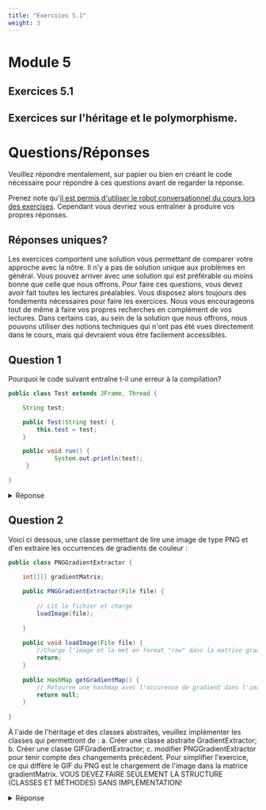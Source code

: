 ```yaml
---
title: "Exercices 5.1"
weight: 3
---
```


<h1><a id="top" name="top"></a>Module 5</h1><h2>Exercices 5.1</h2><h2 class="partie2">Exercices sur l'héritage et le polymorphisme.</h2>

<h1>Questions/Réponses</h1>
<p>Veuillez répondre mentalement, sur papier ou bien en créant le code nécessaire pour répondre à ces questions avant de regarder la réponse.</p>

<p>Prenez note qu'<a href="https://rc-inf1220.teluq.ca/">il est permis d'utiliser le robot conversationnel du cours lors des exercises</a>. Cependant vous devriez vous entraîner à produire vos propres réponses.</p>

<h2>Réponses uniques?</h2>

<p>Les exercices comportent une solution vous permettant de comparer votre approche avec la nôtre. Il n'y a pas de solution unique aux problèmes en général. Vous pouvez arriver avec une solution qui est préférable ou moins bonne que celle que nous offrons. Pour faire ces questions, vous devez avoir fait toutes les lectures préalables. Vous disposez alors toujours des fondements nécessaires pour faire les exercices. Nous vous encourageons tout de même à faire vos propres recherches en complément de vos lectures. Dans certains cas, au sein de la solution que nous offrons, nous pouvons utiliser des notions techniques qui n'ont pas été vues directement dans le cours, mais qui devraient vous être facilement accessibles.</p>

<h2>Question 1</h2>
<p>Pourquoi le code suivant entraîne t-il une erreur à la compilation?</p>

```java
public class Test extends JFrame, Thread {

    String test;    

    public Test(String test) {
        this.test = test;
    }

    public void run() {
             System.out.println(test);
     }

}
```

<details><summary>Réponse</summary>
<p>En Java, il est impossible de faire de l'héritage multiple, il faut donc soit hériter de JFrame ou de Thread, mais pas les deux à la fois. Une façon de contourner le problème serait d'implémenter l'interface Runnable, puis de passer en paramètre cette classe à un thread.</p>
</details>

<h2>Question 2</h2>
<p>Voici ci dessous, une classe permettant de lire une image de type PNG et d'en extraire les occurrences de gradients de couleur :</p>

```java
public class PNGGradientExtractor {

    int[][] gradientMatrix;
    
    public PNGGradientExtractor(File file) {
        
        // Lit le fichier et charge
        loadImage(file);
        
    }
    
    public void loadImage(File file) {        
        //Charge l'image et la met en format "raw" dans la matrice gradientMatrix
        return;
    }
    
    public HashMap getGradientMap() {
        // Retourne une hashmap avec l'occurence de gradient dans l'image
        return null;
    }
    
}
```

<p>À l'aide de l'héritage et des classes abstraites, veuillez implémenter les classes qui permettront de : a. Créer une classe abstraite GradientExtractor; b. Créer une classe GIFGradientExtractor; c. modifier PNGGradientExtractor pour tenir compte des changements précédent. Pour simplifier l'exercice, ce qui diffère le GIF du PNG est le chargement de l'image dans la matrice gradientMatrix. VOUS DEVEZ FAIRE SEULEMENT LA STRUCTURE (CLASSES ET MÉTHODES) SANS IMPLÉMENTATION!</p>

<details><summary>Réponse</summary>
<div>

```java
public abstract class GradientExtractor {
    
    protected int [][] gradientMatrix;
        
    public HashMap getGradientMap() {
        // Retourne une hashmap avec l'occurence de gradient dans l'image
        return null;
    }
    
    public abstract void loadImage(File file);
    
}

public class GIFGradientExtractor extends GradientExtractor {
    
    public GIFGradientExtractor(File file) {
        
        // Lit le fichier et charge
        loadImage(file);
        
    }
    
    public void loadImage(File file) {        
        //Charge l'image et la met en format "raw" dans la matrice gradientMatrix
        return;
    }
    
}

public class PNGGradientExtractor extends GradientExtractor {
    
    public PNGGradientExtractor(File file) {
        
        // Lit le fichier et charge
        loadImage(file);
        
    }
    
    public void loadImage(File file) {        
        //Charge l'image et la met en format "raw" dans la matrice gradientMatrix
        return;
    }
    
}
```

</div>

<h2>Question 3</h2>
<p>Voici ci dessous, une classe permettant de calculer la regression linéaire d'une série temporelle d'entier :</p>

```java
public class SerieTemporelle {

    int[] serie;
    
    public SerieTemporelle(int[] serie) {
        this.serie = serie;
    }
    
    public void calculerRegressionLineaire() {
        
        //Calcul de la regression basé sur le code de : https://introcs.cs.princeton.edu/java/97data/LinearRegression.java.html
        int MAXN = 1000;
        double[] x = new double[MAXN];
        double[] y = new double[MAXN];
        
        // first pass: read in data, compute xbar and ybar
        double sumx = 0.0, sumy = 0.0, sumx2 = 0.0;
        for (int i = 0; i < serie.length; i++) {
            x[i] = i;
            y[i] = serie[i];
            sumx  += x[i];
            sumx2 += x[i] * x[i];
            sumy  += y[i];
        }
        double xbar = sumx / serie.length;
        double ybar = sumy / serie.length;

        // second pass: compute summary statistics
        double xxbar = 0.0, yybar = 0.0, xybar = 0.0;
        for (int i = 0; i < serie.length; i++) {
            xxbar += (x[i] - xbar) * (x[i] - xbar);
            yybar += (y[i] - ybar) * (y[i] - ybar);
            xybar += (x[i] - xbar) * (y[i] - ybar);
        }
        double beta1 = xybar / xxbar;
        double beta0 = ybar - beta1 * xbar;

        // print results
        System.out.println("y   = " + beta1 + " * x + " + beta0);

        // analyze results
        int df = serie.length - 2;
        double rss = 0.0;      // residual sum of squares
        double ssr = 0.0;      // regression sum of squares
        for (int i = 0; i < serie.length; i++) {
            double fit = beta1*x[i]+beta0;
            rss += (fit - y[i]) * (fit - y[i]);
            ssr += (fit - ybar) * (fit - ybar);
        }
        double R2    = ssr / yybar;
        double svar  = rss / df;
        double svar1 = svar / xxbar;
        double svar0 = svar/serie.length + xbar*xbar*svar1;
        
        System.out.println("R^2                 = " + R2);
        System.out.println("std error of beta_1 = " + Math.sqrt(svar1));
        System.out.println("std error of beta_0 = " + Math.sqrt(svar0));
        svar0 = svar * sumx2 / (serie.length * xxbar);
        System.out.println("std error of beta_0 = " + Math.sqrt(svar0));

        System.out.println("SSTO = " + yybar);
        System.out.println("SSE  = " + rss);
        System.out.println("SSR  = " + ssr);
        
    }
    
    public static void main(String[] args) {
        
        int[] serie = {100, 22, 55, 10, 5, 66, 71, 8, 91};
        SerieTemporelle serieTemporelle = new SerieTemporelle(serie);
        serieTemporelle.calculerRegressionLineaire();
       
    }
}
```

<p>À l'aide du polymorphisme paramétrique (les templates), veuillez modifier le code afin de permettre des séries temporelles de plusieurs classes (ex. Double, Integer, etc.).</p>

<details><summary>Réponse</summary>
<div>

<p><a href="https://replit.com/@lemire/GummyCarpalAssembly#Main.java">Version repl.it</a></p>

```java
public class SerieTemporelle<T>  {
    
    T[] serie;
    
    public SerieTemporelle(T[] serie) {
        this.serie = serie;
    }
    
    public void calculerRegressionLineaire() {
        
        //Calcul de la regression basé sur le code de : https://introcs.cs.princeton.edu/java/97data/LinearRegression.java.html
        int MAXN = 1000;
        double[] x = new double[MAXN];
        double[] y = new double[MAXN];
        
        // first pass: read in data, compute xbar and ybar
        double sumx = 0.0, sumy = 0.0, sumx2 = 0.0;
        for(int i = 0; i < serie.length; i++) {
            x[i] = i;
            y[i] = Double.parseDouble(serie[i].toString());
            sumx  += x[i];
            sumx2 += x[i] * x[i];
            sumy  += y[i];
        }
        double xbar = sumx / serie.length;
        double ybar = sumy / serie.length;

        // second pass: compute summary statistics
        double xxbar = 0.0, yybar = 0.0, xybar = 0.0;
        for (int i = 0; i < serie.length; i++) {
            xxbar += (x[i] - xbar) * (x[i] - xbar);
            yybar += (y[i] - ybar) * (y[i] - ybar);
            xybar += (x[i] - xbar) * (y[i] - ybar);
        }
        double beta1 = xybar / xxbar;
        double beta0 = ybar - beta1 * xbar;

        // print results
        System.out.println("y   = " + beta1 + " * x + " + beta0);

        // analyze results
        int df = serie.length - 2;
        double rss = 0.0;      // residual sum of squares
        double ssr = 0.0;      // regression sum of squares
        for (int i = 0; i < serie.length; i++) {
            double fit = beta1*x[i] + beta0;
            rss += (fit - y[i]) * (fit - y[i]);
            ssr += (fit - ybar) * (fit - ybar);
        }
        double R2    = ssr / yybar;
        double svar  = rss / df;
        double svar1 = svar / xxbar;
        double svar0 = svar/serie.length + xbar*xbar*svar1;
        
        System.out.println("R^2                 = " + R2);
        System.out.println("std error of beta_1 = " + Math.sqrt(svar1));
        System.out.println("std error of beta_0 = " + Math.sqrt(svar0));
        svar0 = svar * sumx2 / (serie.length * xxbar);
        System.out.println("std error of beta_0 = " + Math.sqrt(svar0));

        System.out.println("SSTO = " + yybar);
        System.out.println("SSE  = " + rss);
        System.out.println("SSR  = " + ssr);
        
    }
    
    public static void main(String[] args) {
        
        Double[] serie = {100.0,22.0,55.0,10.0,5.0,66.0,71.0,8.0,91.0};
        SerieTemporelle serieTemporelle = new SerieTemporelle(serie);
        serieTemporelle.calculerRegressionLineaire();
       
    }
    
}
```

<h2>Question 4</h2>
<p>À partir du code suivant, veuillez en extraire une classe supérieure qui sera héritée et deux interfaces :</p>

```java
public class VoitureEssence {
    
    public boolean isRunning() {
        return false;
    }
    
    public void addGaz(int litres) {
        
    }
    
    public double getSpeed() {
        return 0;
    }
    
}

public class VoitureElectrique {
    
    public boolean isRunning() {
        return false;
    }
    
    public void chargeBattery(int mah) {
        
    }
    
    public double getSpeed() {
        return 0;
    }
    
}
```

<details><summary>Réponse</summary>
<div>

```java
public class Voiture {
    
    public boolean isRunning() {
        return false;
    }
    
    public double getSpeed() {
        return 0;
    }
    
}

public class VoitureElectrique extends Voiture implements MoteurElectrique {
    
    @Override
    public void chargeBattery(int mah) {
        
    }
    
}

public class VoitureEssence extends Voiture implements MoteurEssence {
    
    @Override
    public void addGaz(int litres) {
        
    }
    
}

public interface MoteurElectrique {
    
    void chargeBattery(int mah);
    
}

public interface MoteurEssence {
    
    void addGaz(int litres);
    
}
```

<h2>Question 5</h2>
<p>Dans le code ci-dessous, quel est le type de polymorphisme utilisé?</p>

```java
public class Classe1 {
    
    public void uneMethode(String arg) {
        
    }
    
    public void uneMethode(StringBuffer arg) {
        
    }
    
}
```

<div class="accordeon">
<p class="titre">Réponse<span class="iconeEtatAccordeon"> </span></p>
<div>
<p>Il s'agit du polymorphisme ad hoc.
</div>
</div>

<h2>Question 6</h2>
<p>Dans le code ci-dessous, quel est le type de polymorphisme utilisé?</p>

```java
public class Classe1 {
    
    public void uneMethode() {

    }
    
}

public class Classe2 extends Classe1 {
    
    public void uneMethode() {

    }

    public static void main(String[] args) {
             
        Classe2 uneClase = new Classe2();
        ((Classe1) uneClase).uneMethode();
    }
    
}
```

<div class="accordeon">
<p class="titre">Réponse<span class="iconeEtatAccordeon"> </span></p>
<div>
<p>Il s'agit du polymorphisme par héritage (ou d'héritage).
</div>
</div>

<h2>Question 7</h2>

<p>Considérons la classe Point suivante :</p>

```java
public class Point {
    public Point (int abs, int ord) {
        x = abs; y = ord;
    }
    public void deplace (int dx, byte dy) {
        x += dx; y += dy;
    }
    public void deplace (byte dx, int dy) {
        x += dx; y += dy;
    }
    int x, y;
}
```

<p></p>
<ol>
  <li>On voit que la classe Point a deux méthodes qui portent le même nom :
    Quelle technique est mise en œuvre pour y parvenir ici ?</li>
  <li>Quel est le résultat de la compilation de chacune des deux classes
    suivantes ? Expliquez chacun de ces résultats.</li>
</ol>

```java
public class Test1 {
    public static void main (String args[]) {
        int n=1; byte b=1;
        Point a = new Point(n,n);
        a.deplace(b, b);
    }
}
```

```java
public class Test2 {
    public static void main (String args[]) {
        int n=1; byte b=1;
        Point a = new Point(n,n);
        a.deplace (2*b, b);
    }
}
```

<div class="accordeon">
<p class="titre">Réponse<span class="iconeEtatAccordeon"> </span></p>
<div>

<ol>
  <li style="text-align:justify;">Il s’agit de la surdéfinition ou
    surcharge, car les deux méthodes ont des signatures différentes.</li>
  <li style="text-align:justify;">Test1 génère une erreur de compilation à
    cause de l’ambiguïté dans le choix de la méthode deplace à appeler.
    Cette ambiguïté est liée au fait que chacune des deux méthodes peut être
    appelée, compte tenu des conversions implicites de byte en int. Test2
    compile normalement, l’ambiguïté soulignée ci-dessus est levée par
    le fait que 2*b force d’office la conversion du premier paramètre
    réel en int, et donc c’est la méthode déplace (int dx, byte dy) qui
    est appelée.</li>
</ol>
</div>
</div>

<h2>Question 8</h2>

<p>On suppose qu’il existe une classe A dotée d’un constructeur
par défaut.</p>

<p>Soient les trois instructions suivantes :</p>

```java
A a = new A();
Object o = new Object();
o=a;
```

<p>A l’issue de ces trois instructions, on a :</p>
<ol>
  <li>deux variables de même type et contenant les mêmes références ;</li>
  <li>deux variables de type différent contenant les mêmes références ;</li>
  <li>deux variables de même type contenant des références différentes ;</li>
  <li>rien de tout cela car une erreur est générée.</li>
</ol>
<div class="accordeon">
<p class="titre">Réponse<span class="iconeEtatAccordeon"> </span></p>
<div>
<p>Bonne réponse : 2. </p>
</div>
</div>

<h2>Question 9</h2>

<p>On dispose d’une interface I mettant en œuvre plusieurs méthodes. Soit</p>

```java
interface I {
    void methode1();
    void methode2();
    void methode3();
    void methode4();
}
```

<p style="text-align:justify;">On voudrait faire partager cette interface par
deux classes ClasseA et ClasseB pouvant être regroupées dans une classe de base
ClasseDeBase et partageant au moins une méthode (methodeDifferee) présente dans
cette classe de base mais non encore définie. De plus, ClasseA ne doit
implémenter que methode1 et methode2 de I, alors que ClasseB doit implémenter
methode3 et methode4 de I.</p>

<p>Un programmeur songe à la solution suivante :</p>

```java
abstract class ClasseDeBase {
    abstract public void methodeDifferee();
}

public class ClasseA extends ClasseDeBase implements I {
    public void methodeDifferee() {
        System.out.print("instructions de la méthode différée ici");
    }

    void methode1() {
        System.out.print("instructions de méthode1 ici");
    }

    void methode2() {
        System.out.print("instructions de méthode2 ici");
    }
}

public class ClasseB extends ClasseDeBase implements I {
    public void methodeDifferee() {
        System.out.print("instructions de la méthode différée ici");
    }
    void methode3() {
        System.out.print("instructions de méthode3 ici");
    }
    void methode4() {
        System.out.print("instructions de méthode4 ici");
    }
}
```

<h2>Question 5</h2>
<p>Dans le code ci-dessous, quel est le type de polymorphisme utilisé?</p>

```java
public class Classe1 {
    
    public void uneMethode(String arg) {
        
    }
    
    public void uneMethode(StringBuffer arg) {
        
    }
    
}
```

<div class="accordeon">
<p class="titre">Réponse<span class="iconeEtatAccordeon"> </span></p>
<div>
<p>Il s'agit du polymorphisme ad hoc.
</div>
</div>

<h2>Question 6</h2>
<p>Dans le code ci-dessous, quel est le type de polymorphisme utilisé?</p>

```java
public class Classe1 {
    
    public void uneMethode() {

    }
    
}

public class Classe2 extends Classe1 {
    
    public void uneMethode() {

    }

    public static void main(String[] args) {
             
        Classe2 uneClase = new Classe2();
        ((Classe1) uneClase).uneMethode();
    }
    
}
```

<div class="accordeon">
<p class="titre">Réponse<span class="iconeEtatAccordeon"> </span></p>
<div>
<p>Il s'agit du polymorphisme par héritage (ou d'héritage).
</div>
</div>

<h2>Question 7</h2>

<p>Considérons la classe Point suivante :</p>

```java
public class Point {
    public Point (int abs, int ord) {
        x = abs; y = ord;
    }
    public void deplace (int dx, byte dy) {
        x += dx; y += dy;
    }
    public void deplace (byte dx, int dy) {
        x += dx; y += dy;
    }
    int x, y;
}
```

<p></p>
<ol>
  <li>On voit que la classe Point a deux méthodes qui portent le même nom :
    Quelle technique est mise en œuvre pour y parvenir ici ?</li>
  <li>Quel est le résultat de la compilation de chacune des deux classes
    suivantes ? Expliquez chacun de ces résultats.</li>
</ol>

```java
public class Test1 {
    public static void main (String args[]) {
        int n=1; byte b=1;
        Point a = new Point(n,n);
        a.deplace(b, b);
    }
}
```

```java
public class Test2 {
    public static void main (String args[]) {
        int n=1; byte b=1;
        Point a = new Point(n,n);
        a.deplace (2*b, b);
    }
}
```

<div class="accordeon">
<p class="titre">Réponse<span class="iconeEtatAccordeon"> </span></p>
<div>

<ol>
  <li style="text-align:justify;">Il s’agit de la surdéfinition ou
    surcharge, car les deux méthodes ont des signatures différentes.</li>
  <li style="text-align:justify;">Test1 génère une erreur de compilation à
    cause de l’ambiguïté dans le choix de la méthode deplace à appeler.
    Cette ambiguïté est liée au fait que chacune des deux méthodes peut être
    appelée, compte tenu des conversions implicites de byte en int. Test2
    compile normalement, l’ambiguïté soulignée ci-dessus est levée par
    le fait que 2*b force d’office la conversion du premier paramètre
    réel en int, et donc c’est la méthode déplace (int dx, byte dy) qui
    est appelée.</li>
</ol>
</div>
</div>

<h2>Question 8</h2>

<p>On suppose qu’il existe une classe A dotée d’un constructeur
par défaut.</p>

<p>Soient les trois instructions suivantes :</p>

```java
A a = new A();
Object o = new Object();
o=a;
```

<p>A l’issue de ces trois instructions, on a :</p>
<ol>
  <li>deux variables de même type et contenant les mêmes références ;</li>
  <li>deux variables de type différent contenant les mêmes références ;</li>
  <li>deux variables de même type contenant des références différentes ;</li>
  <li>rien de tout cela car une erreur est générée.</li>
</ol>
<div class="accordeon">
<p class="titre">Réponse<span class="iconeEtatAccordeon"> </span></p>
<div>
<p>Bonne réponse : 2. </p>
</div>
</div>

<h2>Question 9</h2>

<p>On dispose d’une interface I mettant en œuvre plusieurs méthodes. Soit</p>

```java
interface I {
    void methode1();
    void methode2();
    void methode3();
    void methode4();
}
```

<p style="text-align:justify;">On voudrait faire partager cette interface par
deux classes ClasseA et ClasseB pouvant être regroupées dans une classe de base
ClasseDeBase et partageant au moins une méthode (methodeDifferee) présente dans
cette classe de base mais non encore définie. De plus, ClasseA ne doit
implémenter que methode1 et methode2 de I, alors que ClasseB doit implémenter
methode3 et methode4 de I.</p>

<p>Un programmeur songe à la solution suivante :</p>

```java
abstract class ClasseDeBase {
    abstract public void methodeDifferee();
}

public class ClasseA extends ClasseDeBase implements I {
    public void methodeDifferee() {
        System.out.print("instructions de la méthode différée ici");
    }

    void methode1() {
        System.out.print("instructions de méthode1 ici");
    }

    void methode2() {
        System.out.print("instructions de méthode2 ici");
    }
}

public class ClasseB extends ClasseDeBase implements I {
    public void methodeDifferee() {
        System.out.print("instructions de la méthode différée ici");
    }
    void methode3() {
        System.out.print("instructions de méthode3 ici");
    }
    void methode4() {
        System.out.print("instructions de méthode4 ici");
    }
}
```

<h2>Question 5</h2>
<p>Dans le code ci-dessous, quel est le type de polymorphisme utilisé?</p>

```java
public class Classe1 {
    
    public void uneMethode(String arg) {
        
    }
    
    public void uneMethode(StringBuffer arg) {
        
    }
    
}
```

<div class="accordeon">
<p class="titre">Réponse<span class="iconeEtatAccordeon"> </span></p>
<div>
<p>Il s'agit du polymorphisme ad hoc.
</div>
</div>

<h2>Question 6</h2>
<p>Dans le code ci-dessous, quel est le type de polymorphisme utilisé?</p>

```java
public class Classe1 {
    
    public void uneMethode() {

    }
    
}

public class Classe2 extends Classe1 {
    
    public void uneMethode() {

    }

    public static void main(String[] args) {
             
        Classe2 uneClase = new Classe2();
        ((Classe1) uneClase).uneMethode();
    }
    
}
```

<div class="accordeon">
<p class="titre">Réponse<span class="iconeEtatAccordeon"> </span></p>
<div>
<p>Il s'agit du polymorphisme par héritage (ou d'héritage).
</div>
</div>

<h2>Question 7</h2>

<p>Considérons la classe Point suivante :</p>

```java
public class Point {
    public Point (int abs, int ord) {
        x = abs; y = ord;
    }
    public void deplace (int dx, byte dy) {
        x += dx; y += dy;
    }
    public void deplace (byte dx, int dy) {
        x += dx; y += dy;
    }
    int x, y;
}
```

<p></p>
<ol>
  <li>On voit que la classe Point a deux méthodes qui portent le même nom :
    Quelle technique est mise en œuvre pour y parvenir ici ?</li>
  <li>Quel est le résultat de la compilation de chacune des deux classes
    suivantes ? Expliquez chacun de ces résultats.</li>
</ol>

```java
public class Test1 {
    public static void main (String args[]) {
        int n=1; byte b=1;
        Point a = new Point(n,n);
        a.deplace(b, b);
    }
}
```

```java
public class Test2 {
    public static void main (String args[]) {
        int n=1; byte b=1;
        Point a = new Point(n,n);
        a.deplace (2*b, b);
    }
}
```

<div class="accordeon">
<p class="titre">Réponse<span class="iconeEtatAccordeon"> </span></p>
<div>

<ol>
  <li style="text-align:justify;">Il s’agit de la surdéfinition ou
    surcharge, car les deux méthodes ont des signatures différentes.</li>
  <li style="text-align:justify;">Test1 génère une erreur de compilation à
    cause de l’ambiguïté dans le choix de la méthode deplace à appeler.
    Cette ambiguïté est liée au fait que chacune des deux méthodes peut être
    appelée, compte tenu des conversions implicites de byte en int. Test2
    compile normalement, l’ambiguïté soulignée ci-dessus est levée par
    le fait que 2*b force d’office la conversion du premier paramètre
    réel en int, et donc c’est la méthode déplace (int dx, byte dy) qui
    est appelée.</li>
</ol>
</div>
</div>

<h2>Question 8</h2>

<p>On suppose qu’il existe une classe A dotée d’un constructeur
par défaut.</p>

<p>Soient les trois instructions suivantes :</p>

```java
A a = new A();
Object o = new Object();
o=a;
```

<p>A l’issue de ces trois instructions, on a :</p>
<ol>
  <li>deux variables de même type et contenant les mêmes références ;</li>
  <li>deux variables de type différent contenant les mêmes références ;</li>
  <li>deux variables de même type contenant des références différentes ;</li>
  <li>rien de tout cela car une erreur est générée.</li>
</ol>
<div class="accordeon">
<p class="titre">Réponse<span class="iconeEtatAccordeon"> </span></p>
<div>
<p>Bonne réponse : 2. </p>
</div>
</div>

<h2>Question 9</h2>

<p>On dispose d’une interface I mettant en œuvre plusieurs méthodes. Soit</p>

```java
interface I {
    void methode1();
    void methode2();
    void methode3();
    void methode4();
}
```

<p style="text-align:justify;">On voudrait faire partager cette interface par
deux classes ClasseA et ClasseB pouvant être regroupées dans une classe de base
ClasseDeBase et partageant au moins une méthode (methodeDifferee) présente dans
cette classe de base mais non encore définie. De plus, ClasseA ne doit
implémenter que methode1 et methode2 de I, alors que ClasseB doit implémenter
methode3 et methode4 de I.</p>

<p>Un programmeur songe à la solution suivante :</p>

```java
abstract class ClasseDeBase {
    abstract public void methodeDifferee();
}

public class ClasseA extends ClasseDeBase implements I {
    public void methodeDifferee() {
        System.out.print("instructions de la méthode différée ici");
    }

    void methode1() {
        System.out.print("instructions de méthode1 ici");
    }

    void methode2() {
        System.out.print("instructions de méthode2 ici");
    }
}

public class ClasseB extends ClasseDeBase implements I {
    public void methodeDifferee() {
        System.out.print("instructions de la méthode différée ici");
    }
    void methode3() {
        System.out.print("instructions de méthode3 ici");
    }
    void methode4() {
        System.out.print("instructions de méthode4 ici");
    }
}
```

<h2>Question 5</h2>
<p>Dans le code ci-dessous, quel est le type de polymorphisme utilisé?</p>

```java
public class Classe1 {
    
    public void uneMethode(String arg) {
        
    }
    
    public void uneMethode(StringBuffer arg) {
        
    }
    
}
```

<div class="accordeon">
<p class="titre">Réponse<span class="iconeEtatAccordeon"> </span></p>
<div>
<p>Il s'agit du polymorphisme ad hoc.
</div>
</div>

<h2>Question 6</h2>
<p>Dans le code ci-dessous, quel est le type de polymorphisme utilisé?</p>

```java
public class Classe1 {
    
    public void uneMethode() {

    }
    
}

public class Classe2 extends Classe1 {
    
    public void uneMethode() {

    }

    public static void main(String[] args) {
             
        Classe2 uneClase = new Classe2();
        ((Classe1) uneClase).uneMethode();
    }
    
}
```

<div class="accordeon">
<p class="titre">Réponse<span class="iconeEtatAccordeon"> </span></p>
<div>
<p>Il s'agit du polymorphisme par héritage (ou d'héritage).
</div>
</div>

<h2>Question 7</h2>

<p>Considérons la classe Point suivante :</p>

```java
public class Point {
    public Point (int abs, int ord) {
        x = abs; y = ord;
    }
    public void deplace (int dx, byte dy) {
        x += dx; y += dy;
    }
    public void deplace (byte dx, int dy) {
        x += dx; y += dy;
    }
    int x, y;
}
```

<p></p>
<ol>
  <li>On voit que la classe Point a deux méthodes qui portent le même nom :
    Quelle technique est mise en œuvre pour y parvenir ici ?</li>
  <li>Quel est le résultat de la compilation de chacune des deux classes
    suivantes ? Expliquez chacun de ces résultats.</li>
</ol>

```java
public class Test1 {
    public static void main (String args[]) {
        int n=1; byte b=1;
        Point a = new Point(n,n);
        a.deplace(b, b);
    }
}
```

```java
public class Test2 {
    public static void main (String args[]) {
        int n=1; byte b=1;
        Point a = new Point(n,n);
        a.deplace (2*b, b);
    }
}
```

<div class="accordeon">
<p class="titre">Réponse<span class="iconeEtatAccordeon"> </span></p>
<div>

<ol>
  <li style="text-align:justify;">Il s’agit de la surdéfinition ou
    surcharge, car les deux méthodes ont des signatures différentes.</li>
  <li style="text-align:justify;">Test1 génère une erreur de compilation à
    cause de l’ambiguïté dans le choix de la méthode deplace à appeler.
    Cette ambiguïté est liée au fait que chacune des deux méthodes peut être
    appelée, compte tenu des conversions implicites de byte en int. Test2
    compile normalement, l’ambiguïté soulignée ci-dessus est levée par
    le fait que 2*b force d’office la conversion du premier paramètre
    réel en int, et donc c’est la méthode déplace (int dx, byte dy) qui
    est appelée.</li>
</ol>
</div>
</div>

<h2>Question 8</h2>

<p>On suppose qu’il existe une classe A dotée d’un constructeur
par défaut.</p>

<p>Soient les trois instructions suivantes :</p>

```java
A a = new A();
Object o = new Object();
o=a;
```

<p>A l’issue de ces trois instructions, on a :</p>
<ol>
  <li>deux variables de même type et contenant les mêmes références ;</li>
  <li>deux variables de type différent contenant les mêmes références ;</li>
  <li>deux variables de même type contenant des références différentes ;</li>
  <li>rien de tout cela car une erreur est générée.</li>
</ol>
<div class="accordeon">
<p class="titre">Réponse<span class="iconeEtatAccordeon"> </span></p>
<div>
<p>Bonne réponse : 2. </p>
</div>
</div>

<h2>Question 9</h2>

<p>On dispose d’une interface I mettant en œuvre plusieurs méthodes. Soit</p>

```java
interface I {
    void methode1();
    void methode2();
    void methode3();
    void methode4();
}
```

<p style="text-align:justify;">On voudrait faire partager cette interface par
deux classes ClasseA et ClasseB pouvant être regroupées dans une classe de base
ClasseDeBase et partageant au moins une méthode (methodeDifferee) présente dans
cette classe de base mais non encore définie. De plus, ClasseA ne doit
implémenter que methode1 et methode2 de I, alors que ClasseB doit implémenter
methode3 et methode4 de I.</p>

<p>Un programmeur songe à la solution suivante :</p>

```java
abstract class ClasseDeBase {
    abstract public void methodeDifferee();
}

public class ClasseA extends ClasseDeBase implements I {
    public void methodeDifferee() {
        System.out.print("instructions de la méthode différée ici");
    }

    void methode1() {
        System.out.print("instructions de méthode1 ici");
    }

    void methode2() {
        System.out.print("instructions de méthode2 ici");
    }
}

public class ClasseB extends ClasseDeBase implements I {
    public void methodeDifferee() {
        System.out.print("instructions de la méthode différée ici");
    }
    void methode3() {
        System.out.print("instructions de méthode3 ici");
    }
    void methode4() {
        System.out.print("instructions de méthode4 ici");
    }
}
```

<h2>Question 5</h2>
<p>Dans le code ci-dessous, quel est le type de polymorphisme utilisé?</p>

```java
public class Classe1 {
    
    public void uneMethode(String arg) {
        
    }
    
    public void uneMethode(StringBuffer arg) {
        
    }
    
}
```

<div class="accordeon">
<p class="titre">Réponse<span class="iconeEtatAccordeon"> </span></p>
<div>
<p>Il s'agit du polymorphisme ad hoc.
</div>
</div>

<h2>Question 6</h2>
<p>Dans le code ci-dessous, quel est le type de polymorphisme utilisé?</p>

```java
public class Classe1 {
    
    public void uneMethode() {

    }
    
}

public class Classe2 extends Classe1 {
    
    public void uneMethode() {

    }

    public static void main(String[] args) {
             
        Classe2 uneClase = new Classe2();
        ((Classe1) uneClase).uneMethode();
    }
    
}
```

<div class="accordeon">
<p class="titre">Réponse<span class="iconeEtatAccordeon"> </span></p>
<div>
<p>Il s'agit du polymorphisme par héritage (ou d'héritage).
</div>
</div>

<h2>Question 7</h2>

<p>Considérons la classe Point suivante :</p>

```java
public class Point {
    public Point (int abs, int ord) {
        x = abs; y = ord;
    }
    public void deplace (int dx, byte dy) {
        x += dx; y += dy;
    }
    public void deplace (byte dx, int dy) {
        x += dx; y += dy;
    }
    int x, y;
}
```

<p></p>
<ol>
  <li>On voit que la classe Point a deux méthodes qui portent le même nom :
    Quelle technique est mise en œuvre pour y parvenir ici ?</li>
  <li>Quel est le résultat de la compilation de chacune des deux classes
    suivantes ? Expliquez chacun de ces résultats.</li>
</ol>

```java
public class Test1 {
    public static void main (String args[]) {
        int n=1; byte b=1;
        Point a = new Point(n,n);
        a.deplace(b, b);
    }
}
```

```java
public class Test2 {
    public static void main (String args[]) {
        int n=1; byte b=1;
        Point a = new Point(n,n);
        a.deplace (2*b, b);
    }
}
```

<div class="accordeon">
<p class="titre">Réponse<span class="iconeEtatAccordeon"> </span></p>
<div>

<ol>
  <li style="text-align:justify;">Il s’agit de la surdéfinition ou
    surcharge, car les deux méthodes ont des signatures différentes.</li>
  <li style="text-align:justify;">Test1 génère une erreur de compilation à
    cause de l’ambiguïté dans le choix de la méthode deplace à appeler.
    Cette ambiguïté est liée au fait que chacune des deux méthodes peut être
    appelée, compte tenu des conversions implicites de byte en int. Test2
    compile normalement, l’ambiguïté soulignée ci-dessus est levée par
    le fait que 2*b force d’office la conversion du premier paramètre
    réel en int, et donc c’est la méthode déplace (int dx, byte dy) qui
    est appelée.</li>
</ol>
</div>
</div>

<h2>Question 8</h2>

<p>On suppose qu’il existe une classe A dotée d’un constructeur
par défaut.</p>

<p>Soient les trois instructions suivantes :</p>

```java
A a = new A();
Object o = new Object();
o=a;
```

<p>A l’issue de ces trois instructions, on a :</p>
<ol>
  <li>deux variables de même type et contenant les mêmes références ;</li>
  <li>deux variables de type différent contenant les mêmes références ;</li>
  <li>deux variables de même type contenant des références différentes ;</li>
  <li>rien de tout cela car une erreur est générée.</li>
</ol>
<div class="accordeon">
<p class="titre">Réponse<span class="iconeEtatAccordeon"> </span></p>
<div>
<p>Bonne réponse : 2. </p>
</div>
</div>

<h2>Question 9</h2>

<p>On dispose d’une interface I mettant en œuvre plusieurs méthodes. Soit</p>

```java
interface I {
    void methode1();
    void methode2();
    void methode3();
    void methode4();
}
```

<p style="text-align:justify;">On voudrait faire partager cette interface par
deux classes ClasseA et ClasseB pouvant être regroupées dans une classe de base
ClasseDeBase et partageant au moins une méthode (methodeDifferee) présente dans
cette classe de base mais non encore définie. De plus, ClasseA ne doit
implémenter que methode1 et methode2 de I, alors que ClasseB doit implémenter
methode3 et methode4 de I.</p>

<p>Un programmeur songe à la solution suivante :</p>

```java
abstract class ClasseDeBase {
    abstract public void methodeDifferee();
}

public class ClasseA extends ClasseDeBase implements I {
    public void methodeDifferee() {
        System.out.print("instructions de la méthode différée ici");
    }

    void methode1() {
        System.out.print("instructions de méthode1 ici");
    }

    void methode2() {
        System.out.print("instructions de méthode2 ici");
    }
}

public class ClasseB extends ClasseDeBase implements I {
    public void methodeDifferee() {
        System.out.print("instructions de la méthode différée ici");
    }
    void methode3() {
        System.out.print("instructions de méthode3 ici");
    }
    void methode4() {
        System.out.print("instructions de méthode4 ici");
    }
}
```

<h2>Question 5</h2>
<p>Dans le code ci-dessous, quel est le type de polymorphisme utilisé?</p>

```java
public class Classe1 {
    
    public void uneMethode(String arg) {
        
    }
    
    public void uneMethode(StringBuffer arg) {
        
    }
    
}
```

<div class="accordeon">
<p class="titre">Réponse<span class="iconeEtatAccordeon"> </span></p>
<div>
<p>Il s'agit du polymorphisme ad hoc.
</div>
</div>

<h2>Question 6</h2>
<p>Dans le code ci-dessous, quel est le type de polymorphisme utilisé?</p>

```java
public class Classe1 {
    
    public void uneMethode() {

    }
    
}

public class Classe2 extends Classe1 {
    
    public void uneMethode() {

    }

    public static void main(String[] args) {
             
        Classe2 uneClase = new Classe2();
        ((Classe1) uneClase).uneMethode();
    }
    
}
```

<div class="accordeon">
<p class="titre">Réponse<span class="iconeEtatAccordeon"> </span></p>
<div>
<p>Il s'agit du polymorphisme par héritage (ou d'héritage).
</div>
</div>

<h2>Question 7</h2>

<p>Considérons la classe Point suivante :</p>

```java
public class Point {
    public Point (int abs, int ord) {
        x = abs; y = ord;
    }
    public void deplace (int dx, byte dy) {
        x += dx; y += dy;
    }
    public void deplace (byte dx, int dy) {
        x += dx; y += dy;
    }
    int x, y;
}
```

<p></p>
<ol>
  <li>On voit que la classe Point a deux méthodes qui portent le même nom :
    Quelle technique est mise en œuvre pour y parvenir ici ?</li>
  <li>Quel est le résultat de la compilation de chacune des deux classes
    suivantes ? Expliquez chacun de ces résultats.</li>
</ol>

```java
public class Test1 {
    public static void main (String args[]) {
        int n=1; byte b=1;
        Point a = new Point(n,n);
        a.deplace(b, b);
    }
}
```

```java
public class Test2 {
    public static void main (String args[]) {
        int n=1; byte b=1;
        Point a = new Point(n,n);
        a.deplace (2*b, b);
    }
}
```

<div class="accordeon">
<p class="titre">Réponse<span class="iconeEtatAccordeon"> </span></p>
<div>

<ol>
  <li style="text-align:justify;">Il s’agit de la surdéfinition ou
    surcharge, car les deux méthodes ont des signatures différentes.</li>
  <li style="text-align:justify;">Test1 génère une erreur de compilation à
    cause de l’ambiguïté dans le choix de la méthode deplace à appeler.
    Cette ambiguïté est liée au fait que chacune des deux méthodes peut être
    appelée, compte tenu des conversions implicites de byte en int. Test2
    compile normalement, l’ambiguïté soulignée ci-dessus est levée par
    le fait que 2*b force d’office la conversion du premier paramètre
    réel en int, et donc c’est la méthode déplace (int dx, byte dy) qui
    est appelée.</li>
</ol>
</div>
</div>

<h2>Question 8</h2>

<p>On suppose qu’il existe une classe A dotée d’un constructeur
par défaut.</p>

<p>Soient les trois instructions suivantes :</p>

```java
A a = new A();
Object o = new Object();
o=a;
```

<p>A l’issue de ces trois instructions, on a :</p>
<ol>
  <li>deux variables de même type et contenant les mêmes références ;</li>
  <li>deux variables de type différent contenant les mêmes références ;</li>
  <li>deux variables de même type contenant des références différentes ;</li>
  <li>rien de tout cela car une erreur est générée.</li>
</ol>
<div class="accordeon">
<p class="titre">Réponse<span class="iconeEtatAccordeon"> </span></p>
<div>
<p>Bonne réponse : 2. </p>
</div>
</div>

<h2>Question 9</h2>

<p>On dispose d’une interface I mettant en œuvre plusieurs méthodes. Soit</p>

```java
interface I {
    void methode1();
    void methode2();
    void methode3();
    void methode4();
}
```

<p style="text-align:justify;">On voudrait faire partager cette interface par
deux classes ClasseA et ClasseB pouvant être regroupées dans une classe de base
ClasseDeBase et partageant au moins une méthode (methodeDifferee) présente dans
cette classe de base mais non encore définie. De plus, ClasseA ne doit
implémenter que methode1 et methode2 de I, alors que ClasseB doit implémenter
methode3 et methode4 de I.</p>

<p>Un programmeur songe à la solution suivante :</p>

```java
abstract class ClasseDeBase {
    abstract public void methodeDifferee();
}

public class ClasseA extends ClasseDeBase implements I {
    public void methodeDifferee() {
        System.out.print("instructions de la méthode différée ici");
    }

    void methode1() {
        System.out.print("instructions de méthode1 ici");
    }

    void methode2() {
        System.out.print("instructions de méthode2 ici");
    }
}

public class ClasseB extends ClasseDeBase implements I {
    public void methodeDifferee() {
        System.out.print("instructions de la méthode différée ici");
    }
    void methode3() {
        System.out.print("instructions de méthode3 ici");
    }
    void methode4() {
        System.out.print("instructions de méthode4 ici");
    }
}
```

<h2>Question 5</h2>
<p>Dans le code ci-dessous, quel est le type de polymorphisme utilisé?</p>

```java
public class Classe1 {
    
    public void uneMethode(String arg) {
        
    }
    
    public void uneMethode(StringBuffer arg) {
        
    }
    
}
```

<div class="accordeon">
<p class="titre">Réponse<span class="iconeEtatAccordeon"> </span></p>
<div>
<p>Il s'agit du polymorphisme ad hoc.
</div>
</div>

<h2>Question 6</h2>
<p>Dans le code ci-dessous, quel est le type de polymorphisme utilisé?</p>

```java
public class Classe1 {
    
    public void uneMethode() {

    }
    
}

public class Classe2 extends Classe1 {
    
    public void uneMethode() {

    }

    public static void main(String[] args) {
             
        Classe2 uneClase = new Classe2();
        ((Classe1) uneClase).uneMethode();
    }
    
}
```

<div class="accordeon">
<p class="titre">Réponse<span class="iconeEtatAccordeon"> </span></p>
<div>
<p>Il s'agit du polymorphisme par héritage (ou d'héritage).
</div>
</div>

<h2>Question 7</h2>

<p>Considérons la classe Point suivante :</p>

```java
public class Point {
    public Point (int abs, int ord) {
        x = abs; y = ord;
    }
    public void deplace (int dx, byte dy) {
        x += dx; y += dy;
    }
    public void deplace (byte dx, int dy) {
        x += dx; y += dy;
    }
    int x, y;
}
```

<p></p>
<ol>
  <li>On voit que la classe Point a deux méthodes qui portent le même nom :
    Quelle technique est mise en œuvre pour y parvenir ici ?</li>
  <li>Quel est le résultat de la compilation de chacune des deux classes
    suivantes ? Expliquez chacun de ces résultats.</li>
</ol>

```java
public class Test1 {
    public static void main (String args[]) {
        int n=1; byte b=1;
        Point a = new Point(n,n);
        a.deplace(b, b);
    }
}
```

```java
public class Test2 {
    public static void main (String args[]) {
        int n=1; byte b=1;
        Point a = new Point(n,n);
        a.deplace (2*b, b);
    }
}
```

<div class="accordeon">
<p class="titre">Réponse<span class="iconeEtatAccordeon"> </span></p>
<div>

<ol>
  <li style="text-align:justify;">Il s’agit de la surdéfinition ou
    surcharge, car les deux méthodes ont des signatures différentes.</li>
  <li style="text-align:justify;">Test1 génère une erreur de compilation à
    cause de l’ambiguïté dans le choix de la méthode deplace à appeler.
    Cette ambiguïté est liée au fait que chacune des deux méthodes peut être
    appelée, compte tenu des conversions implicites de byte en int. Test2
    compile normalement, l’ambiguïté soulignée ci-dessus est levée par
    le fait que 2*b force d’office la conversion du premier paramètre
    réel en int, et donc c’est la méthode déplace (int dx, byte dy) qui
    est appelée.</li>
</ol>
</div>
</div>

<h2>Question 8</h2>

<p>On suppose qu’il existe une classe A dotée d’un constructeur
par défaut.</p>

<p>Soient les trois instructions suivantes :</p>

```java
A a = new A();
Object o = new Object();
o=a;
```

<p>A l’issue de ces trois instructions, on a :</p>
<ol>
  <li>deux variables de même type et contenant les mêmes références ;</li>
  <li>deux variables de type différent contenant les mêmes références ;</li>
  <li>deux variables de même type contenant des références différentes ;</li>
  <li>rien de tout cela car une erreur est générée.</li>
</ol>
<div class="accordeon">
<p class="titre">Réponse<span class="iconeEtatAccordeon"> </span></p>
<div>
<p>Bonne réponse : 2. </p>
</div>
</div>

<h2>Question 9</h2>

<p>On dispose d’une interface I mettant en œuvre plusieurs méthodes. Soit</p>

```java
interface I {
    void methode1();
    void methode2();
    void methode3();
    void methode4();
}
```

<p style="text-align:justify;">On voudrait faire partager cette interface par
deux classes ClasseA et ClasseB pouvant être regroupées dans une classe de base
ClasseDeBase et partageant au moins une méthode (methodeDifferee) présente dans
cette classe de base mais non encore définie. De plus, ClasseA ne doit
implémenter que methode1 et methode2 de I, alors que ClasseB doit implémenter
methode3 et methode4 de I.</p>

<p>Un programmeur songe à la solution suivante :</p>

```java
abstract class ClasseDeBase {
    abstract public void methodeDifferee();
}

public class ClasseA extends ClasseDeBase implements I {
    public void methodeDifferee() {
        System.out.print("instructions de la méthode différée ici");
    }

    void methode1() {
        System.out.print("instructions de méthode1 ici");
    }

    void methode2() {
        System.out.print("instructions de méthode2 ici");
    }
}

public class ClasseB extends ClasseDeBase implements I {
    public void methodeDifferee() {
        System.out.print("instructions de la méthode différée ici");
    }
    void methode3() {
        System.out.print("instructions de méthode3 ici");
    }
    void methode4() {
        System.out.print("instructions de méthode4 ici");
    }
}
```

<h2>Question 5</h2>
<p>Dans le code ci-dessous, quel est le type de polymorphisme utilisé?</p>

```java
public class Classe1 {
    
    public void uneMethode(String arg) {
        
    }
    
    public void uneMethode(StringBuffer arg) {
        
    }
    
}
```

<div class="accordeon">
<p class="titre">Réponse<span class="iconeEtatAccordeon"> </span></p>
<div>
<p>Il s'agit du polymorphisme ad hoc.
</div>
</div>

<h2>Question 6</h2>
<p>Dans le code ci-dessous, quel est le type de polymorphisme utilisé?</p>

```java
public class Classe1 {
    
    public void uneMethode() {

    }
    
}

public class Classe2 extends Classe1 {
    
    public void uneMethode() {

    }

    public static void main(String[] args) {
             
        Classe2 uneClase = new Classe2();
        ((Classe1) uneClase).uneMethode();
    }
    
}
```

<div class="accordeon">
<p class="titre">Réponse<span class="iconeEtatAccordeon"> </span></p>
<div>
<p>Il s'agit du polymorphisme par héritage (ou d'héritage).
</div>
</div>

<h2>Question 7</h2>

<p>Considérons la classe Point suivante :</p>

```java
public class Point {
    public Point (int abs, int ord) {
        x = abs; y = ord;
    }
    public void deplace (int dx, byte dy) {
        x += dx; y += dy;
    }
    public void deplace (byte dx, int dy) {
        x += dx; y += dy;
    }
    int x, y;
}
```

<p></p>
<ol>
  <li>On voit que la classe Point a deux méthodes qui portent le même nom :
    Quelle technique est mise en œuvre pour y parvenir ici ?</li>
  <li>Quel est le résultat de la compilation de chacune des deux classes
    suivantes ? Expliquez chacun de ces résultats.</li>
</ol>

```java
public class Test1 {
    public static void main (String args[]) {
        int n=1; byte b=1;
        Point a = new Point(n,n);
        a.deplace(b, b);
    }
}
```

```java
public class Test2 {
    public static void main (String args[]) {
        int n=1; byte b=1;
        Point a = new Point(n,n);
        a.deplace (2*b, b);
    }
}
```

<div class="accordeon">
<p class="titre">Réponse<span class="iconeEtatAccordeon"> </span></p>
<div>

<ol>
  <li style="text-align:justify;">Il s’agit de la surdéfinition ou
    surcharge, car les deux méthodes ont des signatures différentes.</li>
  <li style="text-align:justify;">Test1 génère une erreur de compilation à
    cause de l’ambiguïté dans le choix de la méthode deplace à appeler.
    Cette ambiguïté est liée au fait que chacune des deux méthodes peut être
    appelée, compte tenu des conversions implicites de byte en int. Test2
    compile normalement, l’ambiguïté soulignée ci-dessus est levée par
    le fait que 2*b force d’office la conversion du premier paramètre
    réel en int, et donc c’est la méthode déplace (int dx, byte dy) qui
    est appelée.</li>
</ol>
</div>
</div>

<h2>Question 8</h2>

<p>On suppose qu’il existe une classe A dotée d’un constructeur
par défaut.</p>

<p>Soient les trois instructions suivantes :</p>

```java
A a = new A();
Object o = new Object();
o=a;
```

<p>A l’issue de ces trois instructions, on a :</p>
<ol>
  <li>deux variables de même type et contenant les mêmes références ;</li>
  <li>deux variables de type différent contenant les mêmes références ;</li>
  <li>deux variables de même type contenant des références différentes ;</li>
  <li>rien de tout cela car une erreur est générée.</li>
</ol>
<div class="accordeon">
<p class="titre">Réponse<span class="iconeEtatAccordeon"> </span></p>
<div>
<p>Bonne réponse : 2. </p>
</div>
</div>

<h2>Question 9</h2>

<p>On dispose d’une interface I mettant en œuvre plusieurs méthodes. Soit</p>

```java
interface I {
    void methode1();
    void methode2();
    void methode3();
    void methode4();
}
```

<p style="text-align:justify;">On voudrait faire partager cette interface par
deux classes ClasseA et ClasseB pouvant être regroupées dans une classe de base
ClasseDeBase et partageant au moins une méthode (methodeDifferee) présente dans
cette classe de base mais non encore définie. De plus, ClasseA ne doit
implémenter que methode1 et methode2 de I, alors que ClasseB doit implémenter
methode3 et methode4 de I.</p>

<p>Un programmeur songe à la solution suivante :</p>

```java
abstract class ClasseDeBase {
    abstract public void methodeDifferee();
}

public class ClasseA extends ClasseDeBase implements I {
    public void methodeDifferee() {
        System.out.print("instructions de la méthode différée ici");
    }

    void methode1() {
        System.out.print("instructions de méthode1 ici");
    }

    void methode2() {
        System.out.print("instructions de méthode2 ici");
    }
}

public class ClasseB extends ClasseDeBase implements I {
    public void methodeDifferee() {
        System.out.print("instructions de la méthode différée ici");
    }
    void methode3() {
        System.out.print("instructions de méthode3 ici");
    }
    void methode4() {
        System.out.print("instructions de méthode4 ici");
    }
}
```

<h2>Question 5</h2>
<p>Dans le code ci-dessous, quel est le type de polymorphisme utilisé?</p>

```java
public class Classe1 {
    
    public void uneMethode(String arg) {
        
    }
    
    public void uneMethode(StringBuffer arg) {
        
    }
    
}
```

<div class="accordeon">
<p class="titre">Réponse<span class="iconeEtatAccordeon"> </span></p>
<div>
<p>Il s'agit du polymorphisme ad hoc.
</div>
</div>

<h2>Question 6</h2>
<p>Dans le code ci-dessous, quel est le type de polymorphisme utilisé?</p>

```java
public class Classe1 {
    
    public void uneMethode() {

    }
    
}

public class Classe2 extends Classe1 {
    
    public void uneMethode() {

    }

    public static void main(String[] args) {
             
        Classe2 uneClase = new Classe2();
        ((Classe1) uneClase).uneMethode();
    }
    
}
```

<div class="accordeon">
<p class="titre">Réponse<span class="iconeEtatAccordeon"> </span></p>
<div>
<p>Il s'agit du polymorphisme par héritage (ou d'héritage).
</div>
</div>

<h2>Question 7</h2>

<p>Considérons la classe Point suivante :</p>

```java
public class Point {
    public Point (int abs, int ord) {
        x = abs; y = ord;
    }
    public void deplace (int dx, byte dy) {
        x += dx; y += dy;
    }
    public void deplace (byte dx, int dy) {
        x += dx; y += dy;
    }
    int x, y;
}
```

<p></p>
<ol>
  <li>On voit que la classe Point a deux méthodes qui portent le même nom :
    Quelle technique est mise en œuvre pour y parvenir ici ?</li>
  <li>Quel est le résultat de la compilation de chacune des deux classes
    suivantes ? Expliquez chacun de ces résultats.</li>
</ol>

```java
public class Test1 {
    public static void main (String args[]) {
        int n=1; byte b=1;
        Point a = new Point(n,n);
        a.deplace(b, b);
    }
}
```

```java
public class Test2 {
    public static void main (String args[]) {
        int n=1; byte b=1;
        Point a = new Point(n,n);
        a.deplace (2*b, b);
    }
}
```

<div class="accordeon">
<p class="titre">Réponse<span class="iconeEtatAccordeon"> </span></p>
<div>

<ol>
  <li style="text-align:justify;">Il s’agit de la surdéfinition ou
    surcharge, car les deux méthodes ont des signatures différentes.</li>
  <li style="text-align:justify;">Test1 génère une erreur de compilation à
    cause de l’ambiguïté dans le choix de la méthode deplace à appeler.
    Cette ambiguïté est liée au fait que chacune des deux méthodes peut être
    appelée, compte tenu des conversions implicites de byte en int. Test2
    compile normalement, l’ambiguïté soulignée ci-dessus est levée par
    le fait que 2*b force d’office la conversion du premier paramètre
    réel en int, et donc c’est la méthode déplace (int dx, byte dy) qui
    est appelée.</li>
</ol>
</div>
</div>

<h2>Question 8</h2>

<p>On suppose qu’il existe une classe A dotée d’un constructeur
par défaut.</p>

<p>Soient les trois instructions suivantes :</p>

```java
A a = new A();
Object o = new Object();
o=a;
```

<p>A l’issue de ces trois instructions, on a :</p>
<ol>
  <li>deux variables de même type et contenant les mêmes références ;</li>
  <li>deux variables de type différent contenant les mêmes références ;</li>
  <li>deux variables de même type contenant des références différentes ;</li>
  <li>rien de tout cela car une erreur est générée.</li>
</ol>
<div class="accordeon">
<p class="titre">Réponse<span class="iconeEtatAccordeon"> </span></p>
<div>
<p>Bonne réponse : 2. </p>
</div>
</div>

<h2>Question 9</h2>

<p>On dispose d’une interface I mettant en œuvre plusieurs méthodes. Soit</p>

```java
interface I {
    void methode1();
    void methode2();
    void methode3();
    void methode4();
}
```

<p style="text-align:justify;">On voudrait faire partager cette interface par
deux classes ClasseA et ClasseB pouvant être regroupées dans une classe de base
ClasseDeBase et partageant au moins une méthode (methodeDifferee) présente dans
cette classe de base mais non encore définie. De plus, ClasseA ne doit
implémenter que methode1 et methode2 de I, alors que ClasseB doit implémenter
methode3 et methode4 de I.</p>

<p>Un programmeur songe à la solution suivante :</p>

```java
abstract class ClasseDeBase {
    abstract public void methodeDifferee();
}

public class ClasseA extends ClasseDeBase implements I {
    public void methodeDifferee() {
        System.out.print("instructions de la méthode différée ici");
    }

    void methode1() {
        System.out.print("instructions de méthode1 ici");
    }

    void methode2() {
        System.out.print("instructions de méthode2 ici");
    }
}

public class ClasseB extends ClasseDeBase implements I {
    public void methodeDifferee() {
        System.out.print("instructions de la méthode différée ici");
    }
    void methode3() {
        System.out.print("instructions de méthode3 ici");
    }
    void methode4() {
        System.out.print("instructions de méthode4 ici");
    }
}
```

<h2>Question 5</h2>
<p>Dans le code ci-dessous, quel est le type de polymorphisme utilisé?</p>

```java
public class Classe1 {
    
    public void uneMethode(String arg) {
        
    }
    
    public void uneMethode(StringBuffer arg) {
        
    }
    
}
```

<div class="accordeon">
<p class="titre">Réponse<span class="iconeEtatAccordeon"> </span></p>
<div>
<p>Il s'agit du polymorphisme ad hoc.
</div>
</div>

<h2>Question 6</h2>
<p>Dans le code ci-dessous, quel est le type de polymorphisme utilisé?</p>

```java
public class Classe1 {
    
    public void uneMethode() {

    }
    
}

public class Classe2 extends Classe1 {
    
    public void uneMethode() {

    }

    public static void main(String[] args) {
             
        Classe2 uneClase = new Classe2();
        ((Classe1) uneClase).uneMethode();
    }
    
}
```

<div class="accordeon">
<p class="titre">Réponse<span class="iconeEtatAccordeon"> </span></p>
<div>
<p>Il s'agit du polymorphisme par héritage (ou d'héritage).
</div>
</div>

<h2>Question 7</h2>

<p>Considérons la classe Point suivante :</p>

```java
public class Point {
    public Point (int abs, int ord) {
        x = abs; y = ord;
    }
    public void deplace (int dx, byte dy) {
        x += dx; y += dy;
    }
    public void deplace (byte dx, int dy) {
        x += dx; y += dy;
    }
    int x, y;
}
```

<p></p>
<ol>
  <li>On voit que la classe Point a deux méthodes qui portent le même nom :
    Quelle technique est mise en œuvre pour y parvenir ici ?</li>
  <li>Quel est le résultat de la compilation de chacune des deux classes
    suivantes ? Expliquez chacun de ces résultats.</li>
</ol>

```java
public class Test1 {
    public static void main (String args[]) {
        int n=1; byte b=1;
        Point a = new Point(n,n);
        a.deplace(b, b);
    }
}
```

```java
public class Test2 {
    public static void main (String args[]) {
        int n=1; byte b=1;
        Point a = new Point(n,n);
        a.deplace (2*b, b);
    }
}
```

<div class="accordeon">
<p class="titre">Réponse<span class="iconeEtatAccordeon"> </span></p>
<div>

<ol>
  <li style="text-align:justify;">Il s’agit de la surdéfinition ou
    surcharge, car les deux méthodes ont des signatures différentes.</li>
  <li style="text-align:justify;">Test1 génère une erreur de compilation à
    cause de l’ambiguïté dans le choix de la méthode deplace à appeler.
    Cette ambiguïté est liée au fait que chacune des deux méthodes peut être
    appelée, compte tenu des conversions implicites de byte en int. Test2
    compile normalement, l’ambiguïté soulignée ci-dessus est levée par
    le fait que 2*b force d’office la conversion du premier paramètre
    réel en int, et donc c’est la méthode déplace (int dx, byte dy) qui
    est appelée.</li>
</ol>
</div>
</div>

<h2>Question 8</h2>

<p>On suppose qu’il existe une classe A dotée d’un constructeur
par défaut.</p>

<p>Soient les trois instructions suivantes :</p>

```java
A a = new A();
Object o = new Object();
o=a;
```

<p>A l’issue de ces trois instructions, on a :</p>
<ol>
  <li>deux variables de même type et contenant les mêmes références ;</li>
  <li>deux variables de type différent contenant les mêmes références ;</li>
  <li>deux variables de même type contenant des références différentes ;</li>
  <li>rien de tout cela car une erreur est générée.</li>
</ol>
<div class="accordeon">
<p class="titre">Réponse<span class="iconeEtatAccordeon"> </span></p>
<div>
<p>Bonne réponse : 2. </p>
</div>
</div>

## Question 9

On dispose d’une interface I mettant en œuvre plusieurs méthodes. Soit

```java
interface I {
  void methode1();
  void methode2();
  void methode3();
  void methode4();
}
```

On voudrait faire partager cette interface par deux classes ClasseA et ClasseB pouvant être regroupées dans une classe de base ClasseDeBase et partageant au moins une méthode (methodeDifferee) présente dans cette classe de base mais non encore définie. De plus, ClasseA ne doit implémenter que methode1 et methode2 de I, alors que ClasseB doit implémenter methode3 et methode4 de I.

Un programmeur songe à la solution suivante :

```java
abstract class ClasseDeBase {
  abstract public void methodeDifferee();
}

public class ClasseA extends ClasseDeBase implements I {
  public void methodeDifferee() {
       System.out.print("instructions de la méthode différée ici");
  }

  void methode1() {
       System.out.print("instructions de méthode1 ici");
  }

  void methode2() {
       System.out.print("instructions de méthode2 ici");
  }
}

public class ClasseB extends ClasseDeBase implements I {
  public void methodeDifferee() {
       System.out.print("instructions de la méthode différée ici");
  }

  void methode3() {
       System.out.print("instructions de méthode3 ici");
  }

  void methode4() {
       System.out.print("instructions de méthode4 ici");
  }
}
```

Quel est le problème avec cette solution ? Proposer une solution qui corrige ce problème.

<div class="accordeon">
<p class="titre">Réponse<span class="iconeEtatAccordeon"> </span></p>
<div>

Le problème avec la solution est que chacune des classes ClasseA et ClasseB doit impérativement implémenter toutes les méthodes de l’interface I, et pas seulement certaines.

Une solution c’est de faire implémenter l’interface plutôt par la classe abstraite ClasseDeBase. C’est-à-dire :

```java
abstract class ClasseDeBase implements I {
   abstract public void methodeDifferee();
   void methode1() {
        System.out.print("instructions même à redéfinir plus tard de méthode1 ici");
   }
   void methode2() {
       System.out.print("instructions même à redéfinir plus tard de méthode2 ici");
   }
   void methode3() {
       System.out.print("instructions même à redéfinir plus tard de méthode3 ici");
   }
   void methode4() {
       System.out.print("instructions même à redéfinir plus tard de méthode4 ici");
   }
}

public class ClasseA extends ClasseDeBase {
  public void methodeDifferee() {
       System.out.print("instructions de la méthode différée ici");
  }
  void methode1() {
       System.out.print("instructions de méthode1 ici");
  }
  void methode2() {
       System.out.print("instructions de méthode2 ici");
  }
}

public class ClasseB extends ClasseDeBase {
  public void methodeDifferee() {
       System.out.print("instructions de la méthode différée ici");
  }
  void methode3() {
       System.out.print("instructions de méthode3 ici");
  }
  void methode4() {
       System.out.print("instructions de méthode4 ici");
  }
}
```

</div>
</div>

## Question 10

On dispose de différentes classes d’animaux (Poissons, Reptiles, Oiseaux, Mammifères) qui partagent en commun la méthode seDeplace. On voudrait effectuer un traitement qui consiste juste pour chaque animal d’une classe à afficher comment il se déplace. Ainsi, pour un Poisson p, p.seDeplace doit afficher « je suis un poisson, je nage » ; un Reptile « je suis un reptile, je rampe » ; un Oiseau « je suis un oiseau, je vole » ; un Mammifère « je suis un mammifère, je marche, je vole et je nage ». Proposer une solution en utilisant un seul tableau d’objets.

<div class="accordeon">
<p class="titre">Réponse<span class="iconeEtatAccordeon"> </span></p>
<div>

```java
public class Main {
      public static void main(String[] args) {
      Animaux[] tableau = new Animaux[4];
      tableau[0] = new Oiseaux();
      tableau[1] = new Poissons();
      tableau[2] = new Reptiles();
      tableau[3] = new Mammiferes();
      for(int i=0; i<tableau.length;i++) {
          tableau[i].seDeplace();
      }
}}

abstract class Animaux {
     abstract void seDeplace();
}

class Oiseaux extends Animaux {
   void seDeplace() {
       System.out.println("je suis un oiseau, je vole");
   }
}

class Poissons extends Animaux {
   void seDeplace() {
       System.out.println("je suis un poisson, je nage");
   }
}

class Reptiles extends Animaux {
   void seDeplace() {
       System.out.println("je suis un reptile, je rampe");
   }
}

class Mammiferes extends Animaux {
   void seDeplace() {
        System.out.println("je suis un mammifère, je nage, je vole ou je marche");
   }
}
```

</div>
</div>

